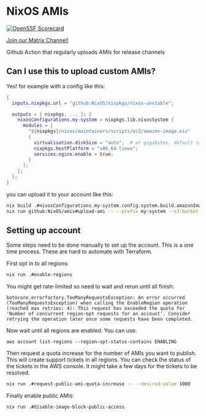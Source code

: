 # NixOS AMIs

[![OpenSSF Scorecard](https://api.scorecard.dev/projects/github.com/NixOS/amis/badge)](https://scorecard.dev/viewer/?uri=github.com/NixOS/amis)

[Join our Matrix Channel!](https://matrix.to/#/#aws:nixos.org)

Github Action that regularly uploads AMIs for release channels

## Can I use this to upload custom AMIs?

Yes! for example with a config like this:

```nix
{
  inputs.nixpkgs.url = "github:NixOS/nixpkgs/nixos-unstable";

  outputs = { nixpkgs, ... }: {
    nixosConfigurations.my-system = nixpkgs.lib.nixosSystem {
      modules = [
        "${nixpkgs}/nixos/maintainers/scripts/ec2/amazon-image.nix"
        {
          virtualisation.diskSize = "auto";  # or gigabytes. default is 3 * 1024
          nixpkgs.hostPlatform = "x86_64-linux";
          services.nginx.enable = true;
        }
      ];
    };
  };
}
```

you can upload it to your account like this:

```bash
nix build .#nixosConfigurations.my-system.config.system.build.amazonImage
nix run github:NixOS/amis#upload-ami -- --prefix my-system --s3-bucket my-bucket --image-info ./result/nix-support/image-info.json
```

## Setting up account

Some steps need to be done manually to set up the account.  This is a one time
process. These are hard to automate with Terraform.

First opt in to all regions:

```bash
nix run .#enable-regions
```

You might get rate-limited so need to wait and rerun until all finish:
```
botocore.errorfactory.TooManyRequestsException: An error occurred (TooManyRequestsException) when calling the EnableRegion operation (reached max retries: 4): This request has exceeded the quota for 'Number of concurrent region-opt requests for an account'. Consider retrying the operation later once some requests have been completed.
```

Now wait until all regions are enabled. You can use:
```
aws account list-regions --region-opt-status-contains ENABLING
```

Then request a quota increase for the number of AMIs you want to publish.
This will create support tickets in all regions.  You can check the status
of the tickets in the AWS console. It might take a few days for the tickets
to be resolved.

```bash
nix run .#request-public-ami-quota-increase -- --desired-value 1000
```

Finally enable public AMIs:

```bash
nix run .#disable-image-block-public-access
```
